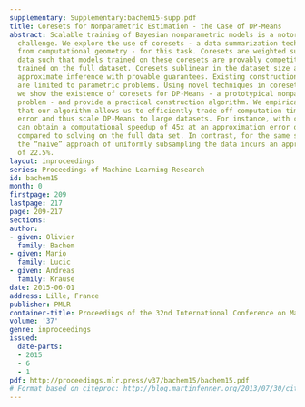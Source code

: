 ```yaml
---
supplementary: Supplementary:bachem15-supp.pdf
title: Coresets for Nonparametric Estimation - the Case of DP-Means
abstract: Scalable training of Bayesian nonparametric models is a notoriously difficult
  challenge. We explore the use of coresets - a data summarization technique originating
  from computational geometry - for this task. Coresets are weighted subsets of the
  data such that models trained on these coresets are provably competitive with models
  trained on the full dataset. Coresets sublinear in the dataset size allow for fast
  approximate inference with provable guarantees. Existing constructions, however,
  are limited to parametric problems. Using novel techniques in coreset construction
  we show the existence of coresets for DP-Means - a prototypical nonparametric clustering
  problem - and provide a practical construction algorithm. We empirically demonstrate
  that our algorithm allows us to efficiently trade off computation time and approximation
  error and thus scale DP-Means to large datasets. For instance, with coresets we
  can obtain a computational speedup of 45x at an approximation error of only 2.4%
  compared to solving on the full data set. In contrast, for the same subsample size,
  the “naive” approach of uniformly subsampling the data incurs an approximation error
  of 22.5%.
layout: inproceedings
series: Proceedings of Machine Learning Research
id: bachem15
month: 0
firstpage: 209
lastpage: 217
page: 209-217
sections: 
author:
- given: Olivier
  family: Bachem
- given: Mario
  family: Lucic
- given: Andreas
  family: Krause
date: 2015-06-01
address: Lille, France
publisher: PMLR
container-title: Proceedings of the 32nd International Conference on Machine Learning
volume: '37'
genre: inproceedings
issued:
  date-parts:
  - 2015
  - 6
  - 1
pdf: http://proceedings.mlr.press/v37/bachem15/bachem15.pdf
# Format based on citeproc: http://blog.martinfenner.org/2013/07/30/citeproc-yaml-for-bibliographies/
---
```

